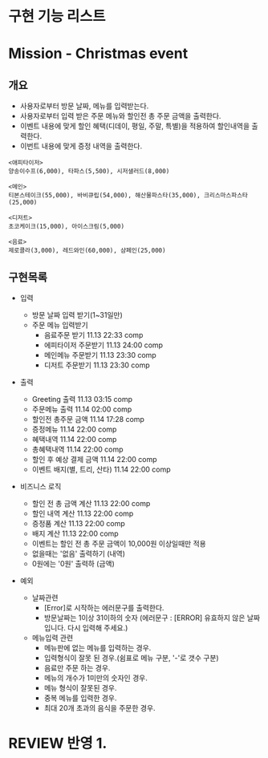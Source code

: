 # 구현 기능 리스트

# Mission - Christmas event

## 개요

- 사용자로부터 방문 날짜, 메뉴를 입력받는다.
- 사용자로부터 입력 받은 주문 메뉴와 할인전 총 주문 금액을 출력한다.
- 이벤트 내용에 맞게 할인 혜택(디데이, 평일, 주말, 특별)을 적용하여 할인내역을 출력한다.
- 이번트 내용에 맞게 증정 내역을 출력한다.

```
<애피타이저>
양송이수프(6,000), 타파스(5,500), 시저샐러드(8,000)

<메인>
티본스테이크(55,000), 바비큐립(54,000), 해산물파스타(35,000), 크리스마스파스타(25,000)

<디저트>
초코케이크(15,000), 아이스크림(5,000)

<음료>
제로콜라(3,000), 레드와인(60,000), 샴페인(25,000)
```

## 구현목록

- 입력
    - 방문 날짜 입력 받기(1~31일만)
    - 주문 메뉴 입력받기
        - 음료주문 받기 11.13 22:33 comp
        - 에피타이저 주문받기 11.13 24:00 comp
        - 메인메뉴 주문받기 11.13 23:30 comp
        - 디저트 주문받기 11.13 23:30 comp

- 출력
    - Greeting 출력 11.13 03:15 comp
    - 주문메뉴 출력 11.14 02:00 comp
    - 할인전 총주문 금액 11.14 17:28 comp
    - 증정메뉴 11.14 22:00 comp
    - 혜택내역 11.14 22:00 comp
    - 총혜택내역 11.14 22:00 comp
    - 할인 후 예상 결제 금액 11.14 22:00 comp
    - 이벤트 배지(별, 트리, 산타) 11.14 22:00 comp

- 비즈니스 로직
    - 할인 전 총 금액 계산 11.13 22:00 comp
    - 할인 내역 계산 11.13 22:00 comp
    - 증정품 계산 11.13 22:00 comp
    - 배지 계산 11.13 22:00 comp
    - 이벤트는 할인 전 총 주문 금액이 10,000원 이상일때만 적용
    - 없을때는 '없음' 출력하기 (내역)
    - 0원에는 '0원' 출력하 (금액)
- 예외
    - 날짜관련
        - [Error]로 시작하는 에러문구를 출력한다.
        - 방문날짜는 1이상 31이하의 숫자 (에러문구 : [ERROR] 유효하지 않은 날짜입니다. 다시 입력해 주세요.)
    - 메뉴입력 관련
        - 메뉴판에 없는 메뉴를 입력하는 경우.
        - 입력형식이 잘못 된 경우.(쉼표로 메뉴 구분, '-'로 갯수 구분)
        - 음료만 주문 하는 경우.
        - 메뉴의 개수가 1미만의 숫자인 경우.
        - 메뉴 형식이 잘못된 경우.
        - 중복 메뉴를 입력한 경우.
        - 최대 20개 초과의 음식을 주문한 경우.

# REVIEW 반영 1.
